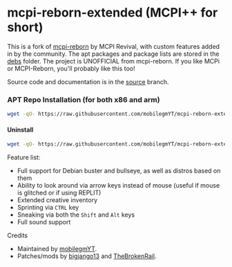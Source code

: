 # mcpi-reborn-extended (MCPI++ for short)
This is a fork of [mcpi-reborn](https://gitea.thebrokenrail.com/TheBrokenRail/minecraft-pi-reborn) by MCPI Revival, with custom features added in by the community. The apt packages and package lists are stored in the [debs](debs/) folder. The project is UNOFFICIAL from mcpi-reborn. If you like MCPi or MCPI-Reborn, you'll probably like this too!

Source code and documentation is in the [source](https://github.com/mobilegmYT/mcpi-reborn-extended/tree/source) branch.

### APT Repo Installation (for both x86 and arm)
```bash
wget -qO- https://raw.githubusercontent.com/mobilegmYT/mcpi-reborn-extended/main/install.sh | bash
```

#### Uninstall
```bash
wget -qO- https://raw.githubusercontent.com/mobilegmYT/mcpi-reborn-extended/main/uninstall.sh | bash
```

Feature list:
- Full support for Debian buster and bullseye, as well as distros based on them
- Ability to look around via arrow keys instead of mouse (useful if mouse is glitched or if using REPLIT)
- Extended creative inventory
- Sprinting via `CTRL` key
- Sneaking via both the `Shift` and `Alt` keys
- Full sound support

Credits
- Maintained by [mobilegmYT](https://github.com/mobilegmYT).
- Patches/mods by [bigjango13](https://github.com/bigjango13) and [TheBrokenRail](https://github.com/TheBrokenRail).

